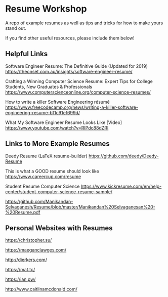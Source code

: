 # Resume Workshop
A repo of example resumes as well as tips and tricks for how to make yours stand out.

If you find other useful resources, please include them below!

## Helpful Links

Software Engineer Resume: The Definitive Guide (Updated for 2019)
https://theonset.com.au/insights/software-engineer-resume/


Crafting a Winning Computer Science Resume: Expert Tips for College Students, New Graduates & Professionals 
https://www.computerscienceonline.org/computer-science-resumes/ 


How to write a killer Software Engineering résumé
https://www.freecodecamp.org/news/writing-a-killer-software-engineering-resume-b11c91ef699d/


What My Software Engineer Resume Looks Like [Video] 
https://www.youtube.com/watch?v=RIPdc88dZRI


## Links to More Example Resumes 

Deedy Resume (LaTeX resume-builder)
https://github.com/deedy/Deedy-Resume 


This is what a GOOD resume should look like 
https://www.careercup.com/resume


Student Resume Computer Science
https://www.kickresume.com/en/help-center/student-computer-science-resume-sample/


https://github.com/Manikandan-Selvaganesh/Resume/blob/master/Manikandan%20Selvaganesan%20-%20Resume.pdf 


## Personal Websites with Resumes 

https://christopher.su/ 

https://maeganclawges.com/ 

http://dierkers.com/ 

https://mat.tc/ 

https://ian.pw/

http://www.caitlinamcdonald.com/
